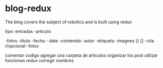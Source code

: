 # blog-redux
The blog covers the subject of robotics and is built using redux

tipo: entradas -articulo

-fotos
-titulo
-fecha - date
-contenido
-autor
-etiqueta 
-imagnes {} []
-cita //opcional
-fotos 

comentar codigo
agregar una carpeta de articulos
organizar los post 
utilizar funciones redux
corregir nombres